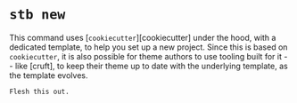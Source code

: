 # `stb new`

This command uses [`cookiecutter`][cookiecutter] under the hood, with a dedicated template, to help you set up a new project. Since this is based on `cookiecutter`, it is also possible for theme authors to use tooling built for it -- like [cruft], to keep their theme up to date with the underlying template, as the template evolves.

```{TODO}
Flesh this out.
```
